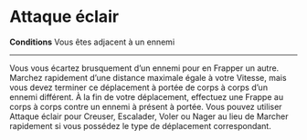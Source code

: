 # Attaque éclair

<p><strong>Conditions</strong> Vous êtes adjacent à un ennemi</p>
<hr>
<p>Vous vous écartez brusquement d’un ennemi pour en Frapper un autre. Marchez rapidement d’une distance maximale égale à votre Vitesse, mais vous devez terminer ce déplacement à portée de corps à corps d’un ennemi différent. À la fin de votre déplacement, effectuez une Frappe au corps à corps contre un ennemi à présent à portée. Vous pouvez utiliser Attaque éclair pour Creuser, Escalader, Voler ou Nager au lieu de Marcher rapidement si vous possédez le type de déplacement correspondant.</p>